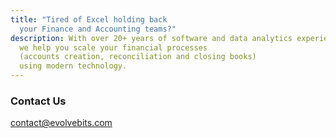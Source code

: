 ```yaml
---
title: "Tired of Excel holding back  
  your Finance and Accounting teams?"
description: With over 20+ years of software and data analytics experience,  
  we help you scale your financial processes  
  (accounts creation, reconciliation and closing books)  
  using modern technology.
---
```


### Contact Us

[contact@evolvebits.com](mailto:contact@evolvebits.com)
